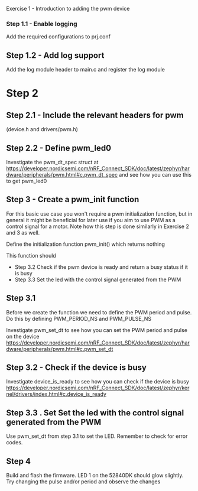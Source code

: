 Exercise 1 - Introduction to adding the pwm device

### Step 1.1 - Enable logging
Add the required configurations to prj.conf

## Step 1.2 - Add log support
 Add the log module header to main.c and register the log module

# Step 2
## Step 2.1 - Include the relevant headers for pwm 
(device.h and drivers/pwm.h)

## Step 2.2 - Define pwm_led0
Investigate the pwm_dt_spec struct at https://developer.nordicsemi.com/nRF_Connect_SDK/doc/latest/zephyr/hardware/peripherals/pwm.html#c.pwm_dt_spec and see how you can use this to get pwm_led0

## Step 3 - Create a pwm_init function
For this basic use case you won't require a pwm initialization function, but in general it might be beneficial for later use if you aim to use PWM as a control signal for a motor. Note how this step is done similarly in Exercise 2 and 3 as well.

Define the initialization function pwm_init() which returns nothing

This function should 
* Step 3.2 Check if the pwm device is ready and return a busy status if it is busy
* Step 3.3 Set the led with the control signal generated from the PWM
   
## Step 3.1 
Before we create the function we need to define the PWM period and pulse. Do this by defining PWM_PERIOD_NS and PWM_PULSE_NS 

Investigate pwm_set_dt to see how you can set the PWM period and pulse on the device https://developer.nordicsemi.com/nRF_Connect_SDK/doc/latest/zephyr/hardware/peripherals/pwm.html#c.pwm_set_dt

## Step 3.2 - Check if the device is busy
Investigate device_is_ready to see how you can check if the device is busy https://developer.nordicsemi.com/nRF_Connect_SDK/doc/latest/zephyr/kernel/drivers/index.html#c.device_is_ready

## Step 3.3 . Set Set the led with the control signal generated from the PWM
Use pwm_set_dt from step 3.1 to set the LED. Remember to check for error codes.

## Step 4
Build and flash the firmware. LED 1 on the 52840DK should glow slightly. Try changing the pulse and/or period and observe the changes
